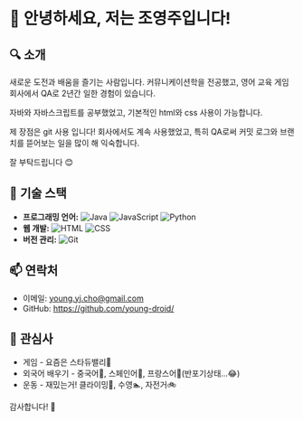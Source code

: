 # 👋 안녕하세요, 저는 조영주입니다!

## 🔍 소개
새로운 도전과 배움을 즐기는 사람입니다. 
커뮤니케이션학을 전공했고, 
영어 교육 게임회사에서 QA로 2년간 일한 경험이 있습니다. 

자바와 자바스크립트를 공부했었고, 기본적인 html와 css 사용이 가능합니다. 

제 장점은 git 사용 입니다! 
회사에서도 계속 사용했었고, 특히 QA로써 커밋 로그와 브랜치를 뜯어보는 일을 많이 해 익숙합니다. 

잘 부탁드립니다 😊

## 🚀 기술 스택
- **프로그래밍 언어:** ![Java](https://img.shields.io/badge/Java-007396?style=flat-square&logo=java&logoColor=white) ![JavaScript](https://img.shields.io/badge/JavaScript-F7DF1E?style=flat-square&logo=javascript&logoColor=black) ![Python](https://img.shields.io/badge/Python-3776AB?style=flat-square&logo=python&logoColor=white)
- **웹 개발:** ![HTML](https://img.shields.io/badge/HTML5-E34F26?style=flat-square&logo=html5&logoColor=white) ![CSS](https://img.shields.io/badge/CSS3-1572B6?style=flat-square&logo=css3&logoColor=white)
- **버전 관리:** ![Git](https://img.shields.io/badge/Git-F05032?style=flat-square&logo=git&logoColor=white)

## 📫 연락처
- 이메일: young.yj.cho@gmail.com
- GitHub: https://github.com/young-droid/

## 🌟 관심사
- 게임 - 요즘은 스타듀밸리🐔 
- 외국어 배우기 - 중국어🐼, 스페인어💃, 프랑스어🥐(반포기상태...😂)
- 운동 - 재밌는거! 클라이밍🧗, 수영🏊, 자전거🚲

감사합니다! 🙌


